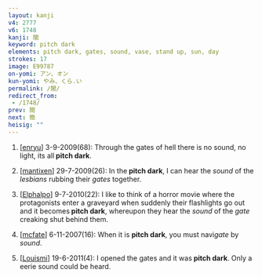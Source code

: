 ```yaml
---
layout: kanji
v4: 2777
v6: 1748
kanji: 闇
keyword: pitch dark
elements: pitch dark, gates, sound, vase, stand up, sun, day
strokes: 17
image: E99787
on-yomi: アン、オン
kun-yomi: やみ、くら.い
permalink: /闇/
redirect_from:
 - /1748/
prev: 間
next: 簡
heisig: ""
---
```


1) [<a href="http://kanji.koohii.com/profile/enryu">enryu</a>] 3-9-2009(68): Through the gates of hell there is no sound, no light, its all<strong> pitch dark</strong>.

2) [<a href="http://kanji.koohii.com/profile/mantixen">mantixen</a>] 29-7-2009(26): In the<strong> pitch dark</strong>, I can hear the <em>sound</em> of the <em>lesbians</em> rubbing their <em>gates</em> together.

3) [<a href="http://kanji.koohii.com/profile/Elphalpo">Elphalpo</a>] 9-7-2010(22): I like to think of a horror movie where the protagonists enter a graveyard when suddenly their flashlights go out and it becomes<strong> pitch dark</strong>, whereupon they hear the <em>sound</em> of the <em>gate</em> creaking shut behind them.

4) [<a href="http://kanji.koohii.com/profile/mcfate">mcfate</a>] 6-11-2007(16): When it is <strong>pitch dark</strong>, you must navi<em>gate</em> by <em>sound</em>.

5) [<a href="http://kanji.koohii.com/profile/Louismi">Louismi</a>] 19-6-2011(4): I opened the gates and it was<strong> pitch dark</strong>. Only a eerie sound could be heard.


